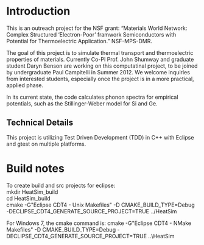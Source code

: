 # Introduction

This is an outreach project for the NSF grant:
“Materials World Network: Complex Structured ‘Electron-Poor’ framwork Semiconductors with Potential for Thermoelectric Application.” NSF-MPS-DMR.

The goal of this project is to simulate thermal transport and thermoelectric properties of materials. Currently Co-PI Prof. John Shumway and graduate student Daryn Benson are working on this computatinal project, to be joined by undergraduate Paul Campitelli in Summer 2012. We welcome inquiries from interested students, especially once the project is in a more practical, applied phase.

In its current state, the code calculates phonon spectra for empirical potentials, such as the Stillinger-Weber model for Si and Ge.


## Technical Details
This project is utilizing Test Driven Development (TDD) in C++ with Eclipse and gtest on multiple platforms. 

# Build notes

To create build and src projects for eclipse:  
    mkdir HeatSim_build  
    cd HeatSim_build  
    cmake -G"Eclipse CDT4 - Unix Makefiles" -D CMAKE_BUILD_TYPE=Debug -DECLIPSE_CDT4_GENERATE_SOURCE_PROJECT=TRUE ../HeatSim  

For Windows 7, the cmake command is:
    cmake -G"Eclipse CDT4 - NMake Makefiles" -D CMAKE_BUILD_TYPE=Debug -DECLIPSE_CDT4_GENERATE_SOURCE_PROJECT=TRUE ..\HeatSim  
